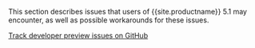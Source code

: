 
This section describes issues that users of {{site.productname}} 5.1 may encounter, as well as possible workarounds for these issues.

[Track developer preview issues on GitHub](https://github.com/tinymce/tinymce/labels/5.x)


